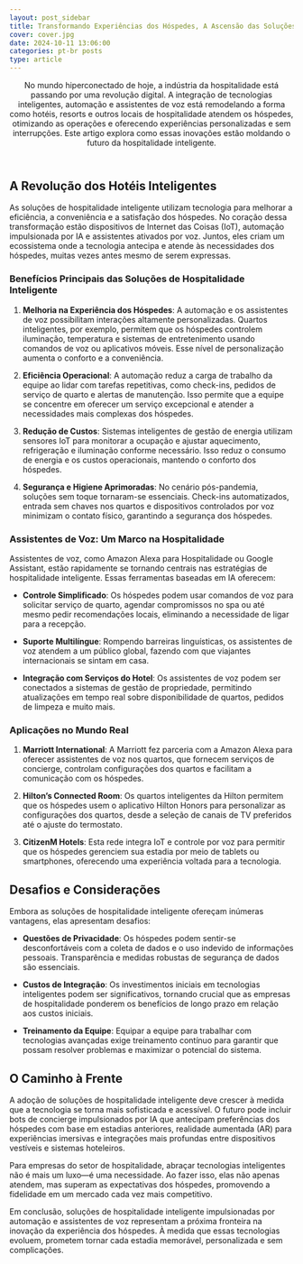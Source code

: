 ```yaml
---
layout: post_sidebar
title: Transformando Experiências dos Hóspedes, A Ascensão das Soluções de Hospitalidade Inteligente
cover: cover.jpg
date: 2024-10-11 13:06:00
categories: pt-br posts
type: article
---
```

<header class="entry-header">
No mundo hiperconectado de hoje, a indústria da hospitalidade está passando por uma revolução digital. A integração de tecnologias inteligentes, automação e assistentes de voz está remodelando a forma como hotéis, resorts e outros locais de hospitalidade atendem os hóspedes, otimizando as operações e oferecendo experiências personalizadas e sem interrupções. Este artigo explora como essas inovações estão moldando o futuro da hospitalidade inteligente.
</header>

## A Revolução dos Hotéis Inteligentes

As soluções de hospitalidade inteligente utilizam tecnologia para melhorar a eficiência, a conveniência e a satisfação dos hóspedes. No coração dessa transformação estão dispositivos de Internet das Coisas (IoT), automação impulsionada por IA e assistentes ativados por voz. Juntos, eles criam um ecossistema onde a tecnologia antecipa e atende às necessidades dos hóspedes, muitas vezes antes mesmo de serem expressas.

### Benefícios Principais das Soluções de Hospitalidade Inteligente

1. **Melhoria na Experiência dos Hóspedes**: A automação e os assistentes de voz possibilitam interações altamente personalizadas. Quartos inteligentes, por exemplo, permitem que os hóspedes controlem iluminação, temperatura e sistemas de entretenimento usando comandos de voz ou aplicativos móveis. Esse nível de personalização aumenta o conforto e a conveniência.

1. **Eficiência Operacional**: A automação reduz a carga de trabalho da equipe ao lidar com tarefas repetitivas, como check-ins, pedidos de serviço de quarto e alertas de manutenção. Isso permite que a equipe se concentre em oferecer um serviço excepcional e atender a necessidades mais complexas dos hóspedes.

1. **Redução de Custos**: Sistemas inteligentes de gestão de energia utilizam sensores IoT para monitorar a ocupação e ajustar aquecimento, refrigeração e iluminação conforme necessário. Isso reduz o consumo de energia e os custos operacionais, mantendo o conforto dos hóspedes.

1. **Segurança e Higiene Aprimoradas**: No cenário pós-pandemia, soluções sem toque tornaram-se essenciais. Check-ins automatizados, entrada sem chaves nos quartos e dispositivos controlados por voz minimizam o contato físico, garantindo a segurança dos hóspedes.

### Assistentes de Voz: Um Marco na Hospitalidade

Assistentes de voz, como Amazon Alexa para Hospitalidade ou Google Assistant, estão rapidamente se tornando centrais nas estratégias de hospitalidade inteligente. Essas ferramentas baseadas em IA oferecem:

- **Controle Simplificado**: Os hóspedes podem usar comandos de voz para solicitar serviço de quarto, agendar compromissos no spa ou até mesmo pedir recomendações locais, eliminando a necessidade de ligar para a recepção.

- **Suporte Multilíngue**: Rompendo barreiras linguísticas, os assistentes de voz atendem a um público global, fazendo com que viajantes internacionais se sintam em casa.

- **Integração com Serviços do Hotel**: Os assistentes de voz podem ser conectados a sistemas de gestão de propriedade, permitindo atualizações em tempo real sobre disponibilidade de quartos, pedidos de limpeza e muito mais.

### Aplicações no Mundo Real

1. **Marriott International**: A Marriott fez parceria com a Amazon Alexa para oferecer assistentes de voz nos quartos, que fornecem serviços de concierge, controlam configurações dos quartos e facilitam a comunicação com os hóspedes.

1. **Hilton’s Connected Room**: Os quartos inteligentes da Hilton permitem que os hóspedes usem o aplicativo Hilton Honors para personalizar as configurações dos quartos, desde a seleção de canais de TV preferidos até o ajuste do termostato.

1. **CitizenM Hotels**: Esta rede integra IoT e controle por voz para permitir que os hóspedes gerenciem sua estadia por meio de tablets ou smartphones, oferecendo uma experiência voltada para a tecnologia.

## Desafios e Considerações

Embora as soluções de hospitalidade inteligente ofereçam inúmeras vantagens, elas apresentam desafios:

- **Questões de Privacidade**: Os hóspedes podem sentir-se desconfortáveis com a coleta de dados e o uso indevido de informações pessoais. Transparência e medidas robustas de segurança de dados são essenciais.

- **Custos de Integração**: Os investimentos iniciais em tecnologias inteligentes podem ser significativos, tornando crucial que as empresas de hospitalidade ponderem os benefícios de longo prazo em relação aos custos iniciais.

- **Treinamento da Equipe**: Equipar a equipe para trabalhar com tecnologias avançadas exige treinamento contínuo para garantir que possam resolver problemas e maximizar o potencial do sistema.

## O Caminho à Frente

A adoção de soluções de hospitalidade inteligente deve crescer à medida que a tecnologia se torna mais sofisticada e acessível. O futuro pode incluir bots de concierge impulsionados por IA que antecipam preferências dos hóspedes com base em estadias anteriores, realidade aumentada (AR) para experiências imersivas e integrações mais profundas entre dispositivos vestíveis e sistemas hoteleiros.

Para empresas do setor de hospitalidade, abraçar tecnologias inteligentes não é mais um luxo—é uma necessidade. Ao fazer isso, elas não apenas atendem, mas superam as expectativas dos hóspedes, promovendo a fidelidade em um mercado cada vez mais competitivo.

Em conclusão, soluções de hospitalidade inteligente impulsionadas por automação e assistentes de voz representam a próxima fronteira na inovação da experiência dos hóspedes. À medida que essas tecnologias evoluem, prometem tornar cada estadia memorável, personalizada e sem complicações.